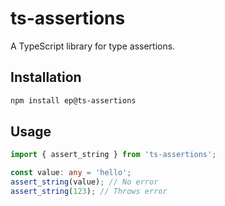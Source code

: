 # ts-assertions

A TypeScript library for type assertions.

## Installation

```bash
npm install ep@ts-assertions
```

## Usage

```typescript
import { assert_string } from 'ts-assertions';

const value: any = 'hello';
assert_string(value); // No error
assert_string(123); // Throws error
```
